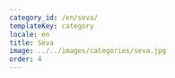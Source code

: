 ```yaml
---
category_id: /en/seva/
templateKey: category
locale: en
title: Seva
image: ../../images/categories/seva.jpg
order: 4
---
```

